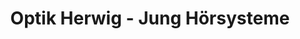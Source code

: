 ---
title: "Optik Herwig - Jung Hörsysteme"
url: /lichtenau/optik-herwig-jung-hoersysteme/
shop: Optiker
---